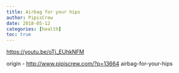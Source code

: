 ```yaml
---
title: Airbag for your hips
author: PipisCrew
date: 2018-05-12
categories: [health]
toc: true
---
```


https://youtu.be/oTj_EUhkNFM

origin - http://www.pipiscrew.com/?p=13664 airbag-for-your-hips